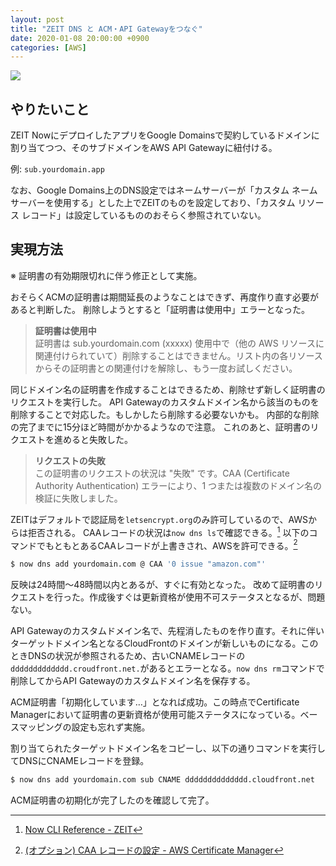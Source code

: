 ```yaml
---
layout: post
title: "ZEIT DNS と ACM・API Gatewayをつなぐ"
date: 2020-01-08 20:00:00 +0900
categories: [AWS]
---
```


![](/til/static/img/posts/aws-acm-err.jpg)


## やりたいこと

ZEIT NowにデプロイしたアプリをGoogle Domainsで契約しているドメインに割り当てつつ、そのサブドメインをAWS API Gatewayに紐付ける。

例: `sub.yourdomain.app`

なお、Google Domains上のDNS設定ではネームサーバーが「カスタム ネームサーバーを使用する」とした上でZEITのものを設定しており、「カスタム リソース レコード」は設定しているもののおそらく参照されていない。


## 実現方法

※ 証明書の有効期限切れに伴う修正として実施。

おそらくACMの証明書は期間延長のようなことはできず、再度作り直す必要があると判断した。
削除しようとすると「証明書は使用中」エラーとなった。

> __証明書は使用中__  
> 証明書は sub.yourdomain.com (xxxxx) 使用中で（他の AWS リソースに関連付けられていて）削除することはできません。リスト内の各リソースからその証明書との関連付けを解除し、もう一度お試しください。

同じドメイン名の証明書を作成することはできるため、削除せず新しく証明書のリクエストを実行した。
API Gatewayのカスタムドメイン名から該当のものを削除することで対応した。もしかしたら削除する必要ないかも。
内部的な削除の完了までに15分ほど時間がかかるようなので注意。
これのあと、証明書のリクエストを進めると失敗した。

> __リクエストの失敗__  
> この証明書のリクエストの状況は "失敗" です。CAA (Certificate Authority Authentication) エラーにより、1 つまたは複数のドメイン名の検証に失敗しました。

ZEITはデフォルトで認証局を`letsencrypt.org`のみ許可しているので、AWSからは拒否される。
CAAレコードの状況は`now dns ls`で確認できる。[^1]
以下のコマンドでもともとあるCAAレコードが上書きされ、AWSを許可できる。[^2]

```bash
$ now dns add yourdomain.com @ CAA '0 issue "amazon.com"'
```

反映は24時間〜48時間以内とあるが、すぐに有効となった。
改めて証明書のリクエストを行った。作成後すぐは更新資格が使用不可ステータスとなるが、問題ない。

API Gatewayのカスタムドメイン名で、先程消したものを作り直す。それに伴いターゲットドメイン名となるCloudFrontのドメインが新しいものになる。このときDNSの状況が参照されるため、古いCNAMEレコードの`ddddddddddddd.croudfront.net.`があるとエラーとなる。`now dns rm`コマンドで削除してからAPI Gatewayのカスタムドメイン名を保存する。

ACM証明書「初期化しています…」となれば成功。この時点でCertificate Managerにおいて証明書の更新資格が使用可能ステータスになっている。ベースマッピングの設定も忘れず実施。

割り当てられたターゲットドメイン名をコピーし、以下の通りコマンドを実行してDNSにCNAMEレコードを登録。

```bash
$ now dns add yourdomain.com sub CNAME dddddddddddddd.cloudfront.net
```

ACM証明書の初期化が完了したのを確認して完了。

[^1]: [Now CLI Reference - ZEIT](https://zeit.co/docs/now-cli#commands/dns)

[^2]: [(オプション) CAA レコードの設定 - AWS Certificate Manager](https://docs.aws.amazon.com/ja_jp/acm/latest/userguide/setup-caa.html)
